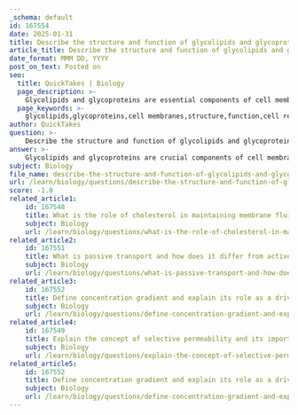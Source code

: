 ```yaml
---
_schema: default
id: 167554
date: 2025-01-31
title: Describe the structure and function of glycolipids and glycoproteins in cell membranes.
article_title: Describe the structure and function of glycolipids and glycoproteins in cell membranes.
date_format: MMM DD, YYYY
post_on_text: Posted on
seo:
  title: QuickTakes | Biology
  page_description: >-
    Glycolipids and glycoproteins are essential components of cell membranes, aiding in cell recognition, signaling, adhesion, and forming a protective glycocalyx.
  page_keywords: >-
    glycolipids,glycoproteins,cell membranes,structure,function,cell recognition,signaling,protection,cell adhesion,immune function,glycocalyx,tissue formation
author: QuickTakes
question: >-
    Describe the structure and function of glycolipids and glycoproteins in cell membranes.
answer: >-
    Glycolipids and glycoproteins are crucial components of cell membranes, contributing significantly to their structure and function. Here’s a detailed overview of their structure and functions:\n\n### Glycolipids\n\n1. **Structure**: Glycolipids consist of a lipid molecule (often a glycerol or sphingosine backbone) with one or more carbohydrate chains attached. These carbohydrate moieties are typically found on the extracellular surface of the cell membrane, forming part of the glycocalyx, a protective and sticky layer surrounding the cell.\n\n2. **Function**:\n   - **Cell Recognition**: The carbohydrate portions of glycolipids serve as specific binding sites for other molecules, facilitating cell-to-cell recognition. This is essential for processes such as tissue formation and immune responses, where cells need to identify and interact with one another.\n   - **Signaling**: Glycolipids can also play a role in signaling pathways, as they may interact with proteins and other molecules to initiate cellular responses.\n   - **Protection**: The glycocalyx formed by glycolipids provides a protective barrier against physical and chemical damage, as well as pathogens.\n\n### Glycoproteins\n\n1. **Structure**: Glycoproteins are proteins that have carbohydrate chains covalently attached to them. These carbohydrates can vary in length and complexity and are also located on the extracellular surface of the cell membrane.\n\n2. **Function**:\n   - **Cell-Cell Recognition**: Similar to glycolipids, glycoproteins are involved in cell recognition processes. The carbohydrate chains can act as recognition sites for other cells, which is vital for immune responses and the formation of tissues.\n   - **Cell Adhesion**: Glycoproteins facilitate adhesion between cells and the extracellular matrix, helping to maintain tissue structure and integrity. This is crucial for the formation of stable tissues and organs.\n   - **Immune Function**: Many glycoproteins serve as antigens, which are recognized by the immune system. This recognition is essential for distinguishing between the body’s own cells and foreign invaders, such as bacteria and viruses.\n   - **Signaling**: Glycoproteins can also function as receptors for signaling molecules, playing a key role in communication between cells.\n\n### Summary\n\nBoth glycolipids and glycoproteins are integral to the functionality of cell membranes, contributing to cell recognition, signaling, adhesion, and protection. Their presence on the extracellular surface of the membrane allows cells to interact with their environment and with each other, which is essential for maintaining homeostasis and facilitating communication within multicellular organisms.
subject: Biology
file_name: describe-the-structure-and-function-of-glycolipids-and-glycoproteins-in-cell-membranes.md
url: /learn/biology/questions/describe-the-structure-and-function-of-glycolipids-and-glycoproteins-in-cell-membranes
score: -1.0
related_article1:
    id: 167548
    title: What is the role of cholesterol in maintaining membrane fluidity and how does it adapt to temperature changes?
    subject: Biology
    url: /learn/biology/questions/what-is-the-role-of-cholesterol-in-maintaining-membrane-fluidity-and-how-does-it-adapt-to-temperature-changes
related_article2:
    id: 167551
    title: What is passive transport and how does it differ from active transport in terms of energy requirements?
    subject: Biology
    url: /learn/biology/questions/what-is-passive-transport-and-how-does-it-differ-from-active-transport-in-terms-of-energy-requirements
related_article3:
    id: 167552
    title: Define concentration gradient and explain its role as a driving force for diffusion.
    subject: Biology
    url: /learn/biology/questions/define-concentration-gradient-and-explain-its-role-as-a-driving-force-for-diffusion
related_article4:
    id: 167549
    title: Explain the concept of selective permeability and its importance in cellular function.
    subject: Biology
    url: /learn/biology/questions/explain-the-concept-of-selective-permeability-and-its-importance-in-cellular-function
related_article5:
    id: 167552
    title: Define concentration gradient and explain its role as a driving force for diffusion.
    subject: Biology
    url: /learn/biology/questions/define-concentration-gradient-and-explain-its-role-as-a-driving-force-for-diffusion
---
```


&nbsp;